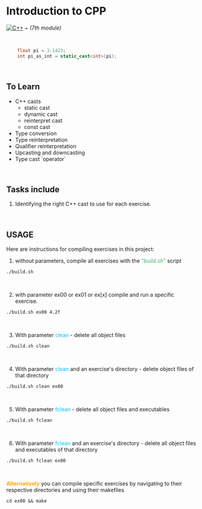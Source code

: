 # Introduction to CPP

[![C++](https://skillicons.dev/icons?i=cpp)](https://skillicons.dev) ~ *(7th module)*   

<br>

```cpp
	float pi = 3.1423;
	int pi_as_int = static_cast<int>(pi);
```

<br/>

## To Learn

- C++ casts
    - static cast
    - dynamic cast
    - reinterpret cast
    - const cast
- Type conversion
- Type reinterpretation
- Qualifier reinterpretation
- Upcasting and downcasting
- Type cast \`operator\`

<br/>

## Tasks include

1. Identifying the right C++ cast to use for each exercise.

<br/>

## USAGE

Here are instructions for compiling exercises in this project:

1. without parameters, compile all exercises with the <span style="color:MediumSeaGreen">"*build.sh*"</span> script
```console
./build.sh
```
<br/>

2. with parameter ex00 or ex01 or ex[x] compile and run a specific exercise.
```console
./build.sh ex00 4.2f
```
<br/>

3. With parameter <span style="color:DeepSkyblue">clean</span> - delete all object files
```console
./build.sh clean
```
<br/>

4. With parameter <span style="color:DeepSkyblue">clean</span> and an exercise's directory - delete  object files of that directory
```console
./build.sh clean ex00
```
<br/>

5. With parameter <span style="color:DeepSkyblue">fclean</span> - delete all object files and executables
```console
./build.sh fclean
```
<br/>

6. With parameter <span style="color:DeepSkyblue">fclean</span> and an exercise's directory - delete all object files and executables of that directory
```console
./build.sh fclean ex00
```
<br/>


<span style="color:orange">__Alternatively__ </span>you can compile specific exercises by navigating to their respective directories and using their makefiles
```console
cd ex00 && make
